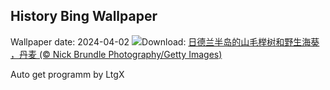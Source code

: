 ## History Bing Wallpaper
Wallpaper date: 2024-04-02
![](https://www.bing.com/th?id=OHR.JutlandSpring_ZH-CN7785758539_UHD.jpg&w=1000)Download: [日德兰半岛的山毛榉树和野生海葵 ，丹麦 (© Nick Brundle Photography/Getty Images)](https://www.bing.com/th?id=OHR.JutlandSpring_ZH-CN7785758539_UHD.jpg)

Auto get programm by LtgX
